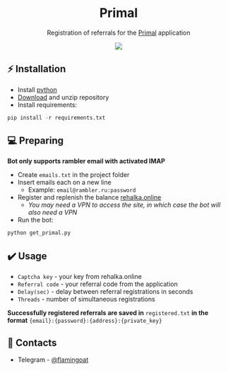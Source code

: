 <h1 align="center">Primal</h1>

<p align="center">Registration of referrals for the <a href="https://www.getprimal.com/">Primal</a> application</p>
<p align="center">
<img src="https://img.shields.io/badge/python-3670A0?style=for-the-badge&logo=python&logoColor=ffdd54">
</p>

## ⚡ Installation
+ Install [python](https://www.google.com/search?client=opera&q=how+install+python)
+ [Download](https://sites.northwestern.edu/researchcomputing/resources/downloading-from-github) and unzip repository
+ Install requirements:
```python
pip install -r requirements.txt
```

## 💻 Preparing
**Bot only supports rambler email with activated IMAP**
+ Create ```emails.txt``` in the project folder
+ Insert emails each on a new line
  + Example: ```email@rambler.ru:password```
+ Register and replenish the balance <a href="https://rehalka.online/user">rehalka.online</a>
  + <i>You may need a VPN to access the site, in which case the bot will also need a VPN</i>
+ Run the bot:
```python
python get_primal.py
```

## ✔️ Usage
+ ```Captcha key``` - your key from rehalka.online
+ ```Referral code``` - your referral code from the application
+ ```Delay(sec)``` - delay between referral registrations in seconds
+ ```Threads``` - number of simultaneous registrations

**Successfully registered referrals are saved in** ```registered.txt``` **in the format** ```{email}:{password}:{address}:{private_key}```

## 📧 Contacts
+ Telegram - [@flamingoat](https://t.me/flamingoat)
